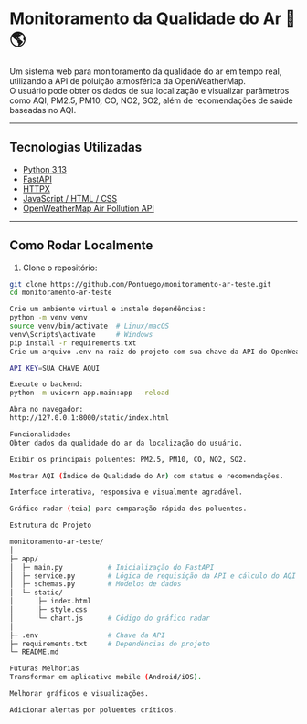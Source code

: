 # Monitoramento da Qualidade do Ar 🌿🌎

Um sistema web para monitoramento da qualidade do ar em tempo real, utilizando a API de poluição atmosférica da OpenWeatherMap.  
O usuário pode obter os dados de sua localização e visualizar parâmetros como AQI, PM2.5, PM10, CO, NO2, SO2, além de recomendações de saúde baseadas no AQI.

---

## Tecnologias Utilizadas

- [Python 3.13](https://www.python.org/)
- [FastAPI](https://fastapi.tiangolo.com/)
- [HTTPX](https://www.python-httpx.org/)
- [JavaScript / HTML / CSS](https://developer.mozilla.org/)
- [OpenWeatherMap Air Pollution API](https://openweathermap.org/api/air-pollution)

---

## Como Rodar Localmente

1. Clone o repositório:

```bash
git clone https://github.com/Pontuego/monitoramento-ar-teste.git
cd monitoramento-ar-teste

Crie um ambiente virtual e instale dependências:
python -m venv venv
source venv/bin/activate  # Linux/macOS
venv\Scripts\activate     # Windows
pip install -r requirements.txt
Crie um arquivo .env na raiz do projeto com sua chave da API do OpenWeatherMap:

API_KEY=SUA_CHAVE_AQUI

Execute o backend:
python -m uvicorn app.main:app --reload

Abra no navegador:
http://127.0.0.1:8000/static/index.html

Funcionalidades
Obter dados da qualidade do ar da localização do usuário.

Exibir os principais poluentes: PM2.5, PM10, CO, NO2, SO2.

Mostrar AQI (Índice de Qualidade do Ar) com status e recomendações.

Interface interativa, responsiva e visualmente agradável.

Gráfico radar (teia) para comparação rápida dos poluentes.

Estrutura do Projeto

monitoramento-ar-teste/
│
├─ app/
│  ├─ main.py           # Inicialização do FastAPI
│  ├─ service.py        # Lógica de requisição da API e cálculo do AQI
│  ├─ schemas.py        # Modelos de dados
│  └─ static/
│      ├─ index.html
│      ├─ style.css
│      └─ chart.js      # Código do gráfico radar
│
├─ .env                 # Chave da API
├─ requirements.txt     # Dependências do projeto
└─ README.md

Futuras Melhorias
Transformar em aplicativo mobile (Android/iOS).

Melhorar gráficos e visualizações.

Adicionar alertas por poluentes críticos.
